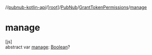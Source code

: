 //[pubnub-kotlin-api](../../../../index.md)/[[root]](../../index.md)/[PubNub](../index.md)/[GrantTokenPermissions](index.md)/[manage](manage.md)

# manage

[js]\
abstract var [manage](manage.md): [Boolean](https://kotlinlang.org/api/latest/jvm/stdlib/kotlin/-boolean/index.html)?
